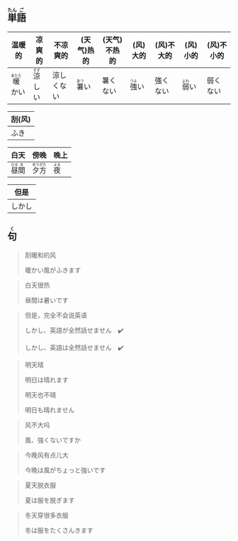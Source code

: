 ## <ruby>単<rt>たん</rt>語<rt>ご</rt></ruby>

| 温暖的                          | 凉爽的                         | 不凉爽的  | (天气)热的                     | (天气)不热的 | (风)大的                      | (风)不大的 | (风)小的                      | (风)不小的 |
| ---------------------------- | --------------------------- | ----- | -------------------------- | ------- | -------------------------- | ------ | -------------------------- | ------ |
| <ruby>暖<rt>あたた</rt>かい</ruby> | <ruby>涼<rt>すず</rt>しい</ruby> | 涼しくない | <ruby>暑<rt>あつ</rt>い</ruby> | 暑くない    | <ruby>強<rt>つよ</rt>い</ruby> | 強くない   | <ruby>弱<rt>よわ</rt>い</ruby> | 弱くない   |

| 刮(风) |
| ------ |
| ふき   |

| 白天                                   | 傍晚                                    | 晚上                        |
| ------------------------------------ | ------------------------------------- | ------------------------- |
| <ruby>昼<rt>ひる</rt>間<rt>ま</rt></ruby> | <ruby>夕<rt>ゆう</rt>方<rt>がた</rt></ruby> | <ruby>夜<rt>よる</rt></ruby> |

| 但是  |
| --- |
| しかし |

## <ruby>句<rt>く</rt></ruby>

> 刮暖和的风
> 
> 暖かい風がふきます

> 白天很热
> 
> 昼間は暑いです

> 但是，完全不会说英语
> 
> しかし、英語が全然話せません　✔️
> 
> しかし、英語は全然話せません　✔️

> 明天晴
> 
> 明日は晴れます
> 
> 明天也不晴
> 
> 明日も晴れません

> 风不大吗
> 
> 風、強くないですか

> 今晚风有点儿大
> 
> 今晩は風がちょっと強いです

> 夏天脱衣服
> 
> 夏は服を脱ぎます

> 冬天穿很多衣服
> 
> 冬は服をたくさんきます
